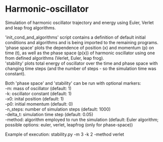 # Harmonic-oscillator
Simulation of harmonic oscillator trajectory and energy using Euler, Verlet and leap frog algorithms.

'init_cond_and_algorithms' script contains a definition of default initial conditions and algorithms and is being imported to the remaining programs. <br />
'phase space' plots the dependence of position (x) and momentum (p) on time (t), as well as the phase space (p(x)) of harmonic oscillator using one from defined algorithms (Verlet, Euler, leap frog). <br />
'stability' plots total energy of oscillator over the time and phase space with changing time steps (and the number of steps - so the simulation time was constant). <br />

Both 'phase space' and 'stability' can be run with optional markers: <br />
-m: mass of oscillator (default: 1) <br />
-k: oscillator constant (default: 1) <br />
-x0: inital position (default: 1) <br />
-p0: initial momentum (default: 0) <br />
-n_steps: number of simulation steps (default: 1000) <br />
-delta_t: simulation time step (default: 0.05) <br />
-method: algorithm employed to run the simulation (default: Euler algorithm; possible options: euler, verlet, leapfrog (only for phase-space))

Example of execution: stability.py -m 3 -k 2 -method verlet
